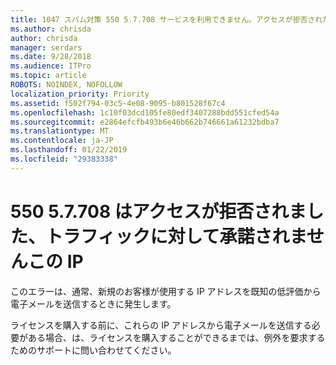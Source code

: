 ```yaml
---
title: 1047 スパム対策 550 5.7.708 サービスを利用できません。アクセスが拒否されたトラフィックがこの IP からは受け付けられません
ms.author: chrisda
author: chrisda
manager: serdars
ms.date: 9/28/2018
ms.audience: ITPro
ms.topic: article
ROBOTS: NOINDEX, NOFOLLOW
localization_priority: Priority
ms.assetid: f502f794-03c5-4e08-9095-b801528f67c4
ms.openlocfilehash: 1c10f03dcd105fe80edf3407288bdd551cfed54a
ms.sourcegitcommit: e2864efcfb493b6e46b662b746661a61232bdba7
ms.translationtype: MT
ms.contentlocale: ja-JP
ms.lasthandoff: 01/22/2019
ms.locfileid: "29383338"
---
```

# <a name="550-57708-access-denied-traffic-not-accepted-from-this-ip"></a>550 5.7.708 はアクセスが拒否されました、トラフィックに対して承諾されませんこの IP

このエラーは、通常、新規のお客様が使用する IP アドレスを既知の低評価から電子メールを送信するときに発生します。
  
ライセンスを購入する前に、これらの IP アドレスから電子メールを送信する必要がある場合、は、ライセンスを購入することができるまでは、例外を要求するためのサポートに問い合わせてください。
  

